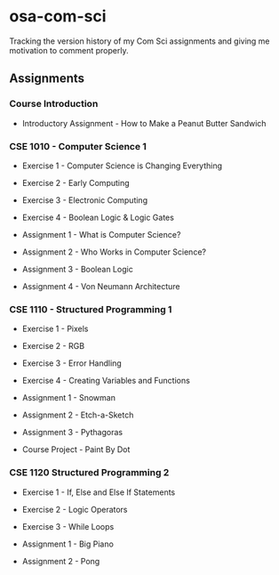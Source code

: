 # osa-com-sci
Tracking the version history of my Com Sci assignments and giving me motivation to comment properly.

## Assignments

### Course Introduction
  - Introductory Assignment - How to Make a Peanut Butter Sandwich

### CSE 1010 - Computer Science 1
  - Exercise 1 - Computer Science is Changing Everything
  - Exercise 2 - Early Computing
  - Exercise 3 - Electronic Computing
  - Exercise 4 - Boolean Logic  & Logic Gates

  - Assignment 1 - What is Computer Science?
  - Assignment 2 - Who Works in Computer Science?
  - Assignment 3 - Boolean Logic
  - Assignment 4 - Von Neumann Architecture

### CSE 1110 - Structured Programming 1
  - Exercise 1 - Pixels
  - Exercise 2 - RGB
  - Exercise 3 - Error Handling
  - Exercise 4 - Creating Variables and Functions

  - Assignment 1 - Snowman
  - Assignment 2 - Etch-a-Sketch
  - Assignment 3 - Pythagoras
  - Course Project - Paint By Dot

### CSE 1120 Structured Programming 2
  - Exercise 1 - If, Else and Else If Statements
  - Exercise 2 - Logic Operators
  - Exercise 3 - While Loops
  
  - Assignment 1 - Big Piano
  - Assignment 2 - Pong
